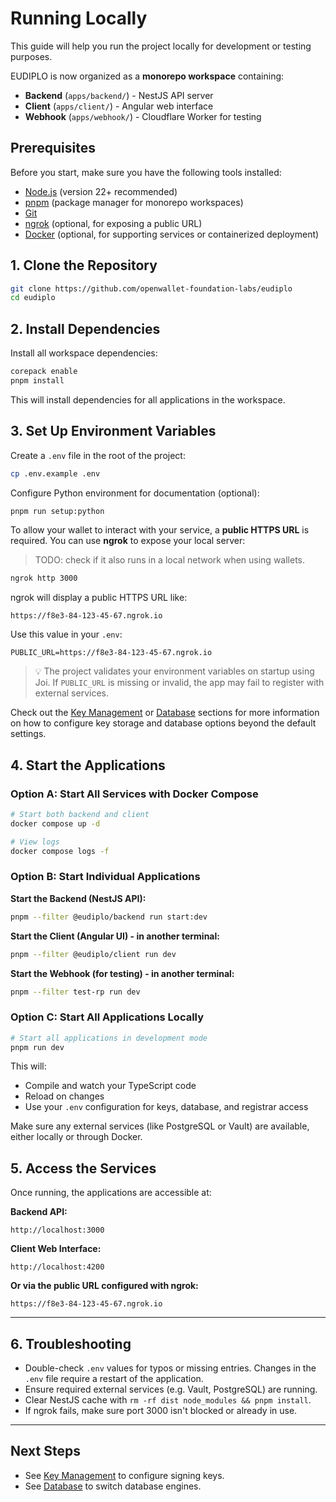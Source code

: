 # Running Locally

This guide will help you run the project locally for development or testing purposes.

EUDIPLO is now organized as a **monorepo workspace** containing:

- **Backend** (`apps/backend/`) - NestJS API server
- **Client** (`apps/client/`) - Angular web interface
- **Webhook** (`apps/webhook/`) - Cloudflare Worker for testing

## Prerequisites

Before you start, make sure you have the following tools installed:

- [Node.js](https://nodejs.org/) (version 22+ recommended)
- [pnpm](https://pnpm.io/) (package manager for monorepo workspaces)
- [Git](https://git-scm.com/)
- [ngrok](https://ngrok.com/) (optional, for exposing a public URL)
- [Docker](https://www.docker.com/) (optional, for supporting services or containerized deployment)

## 1. Clone the Repository

```bash
git clone https://github.com/openwallet-foundation-labs/eudiplo
cd eudiplo
```

## 2. Install Dependencies

Install all workspace dependencies:

```bash
corepack enable
pnpm install
```

This will install dependencies for all applications in the workspace.

## 3. Set Up Environment Variables

Create a `.env` file in the root of the project:

```bash
cp .env.example .env
```

Configure Python environment for documentation (optional):

```bash
pnpm run setup:python
```

To allow your wallet to interact with your service, a **public HTTPS URL** is
required. You can use **ngrok** to expose your local server:

> TODO: check if it also runs in a local network when using wallets.

```bash
ngrok http 3000
```

ngrok will display a public HTTPS URL like:

```text
https://f8e3-84-123-45-67.ngrok.io
```

Use this value in your `.env`:

```env
PUBLIC_URL=https://f8e3-84-123-45-67.ngrok.io
```

> 💡 The project validates your environment variables on startup using Joi. If
> `PUBLIC_URL` is missing or invalid, the app may fail to register with external
> services.

Check out the [Key Management](../architecture/key-management.md) or
[Database](../architecture/database.md) sections for more information on how to
configure key storage and database options beyond the default settings.

## 4. Start the Applications

### Option A: Start All Services with Docker Compose

```bash
# Start both backend and client
docker compose up -d

# View logs
docker compose logs -f
```

### Option B: Start Individual Applications

**Start the Backend (NestJS API):**

```bash
pnpm --filter @eudiplo/backend run start:dev
```

**Start the Client (Angular UI) - in another terminal:**

```bash
pnpm --filter @eudiplo/client run dev
```

**Start the Webhook (for testing) - in another terminal:**

```bash
pnpm --filter test-rp run dev
```

### Option C: Start All Applications Locally

```bash
# Start all applications in development mode
pnpm run dev
```

This will:

- Compile and watch your TypeScript code
- Reload on changes
- Use your `.env` configuration for keys, database, and registrar access

Make sure any external services (like PostgreSQL or Vault) are available, either locally or through Docker.

## 5. Access the Services

Once running, the applications are accessible at:

**Backend API:**

```string
http://localhost:3000
```

**Client Web Interface:**

```string
http://localhost:4200
```

**Or via the public URL configured with ngrok:**

```string
https://f8e3-84-123-45-67.ngrok.io
```

---

## 6. Troubleshooting

- Double-check `.env` values for typos or missing entries. Changes in the `.env`
  file require a restart of the application.
- Ensure required external services (e.g. Vault, PostgreSQL) are running.
- Clear NestJS cache with `rm -rf dist node_modules && pnpm install`.
- If ngrok fails, make sure port 3000 isn't blocked or already in use.

---

## Next Steps

- See [Key Management](../architecture/key-management.md) to configure signing
  keys.
- See [Database](../architecture/database.md) to switch database engines.

